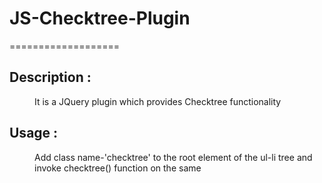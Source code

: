 <h1>JS-Checktree-Plugin</h1>
===================

<dl><h2>Description :</h2></dl>
      <dd>It is a JQuery plugin which provides Checktree functionality</dd>

<dl><h2>Usage :</h2></dl> 
      <dd>Add class name-'checktree' to the root element of the ul-li tree and invoke checktree() function on the same</dd>
